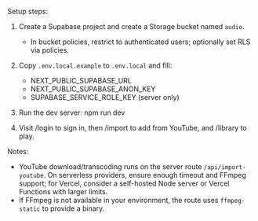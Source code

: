 Setup steps:

1) Create a Supabase project and create a Storage bucket named `audio`.
   - In bucket policies, restrict to authenticated users; optionally set RLS via policies.

2) Copy `.env.local.example` to `.env.local` and fill:
   - NEXT_PUBLIC_SUPABASE_URL
   - NEXT_PUBLIC_SUPABASE_ANON_KEY
   - SUPABASE_SERVICE_ROLE_KEY (server only)

3) Run the dev server:
   npm run dev

4) Visit /login to sign in, then /import to add from YouTube, and /library to play.

Notes:
- YouTube download/transcoding runs on the server route `/api/import-youtube`. On serverless providers, ensure enough timeout and FFmpeg support; for Vercel, consider a self-hosted Node server or Vercel Functions with larger limits.
- If FFmpeg is not available in your environment, the route uses `ffmpeg-static` to provide a binary.
